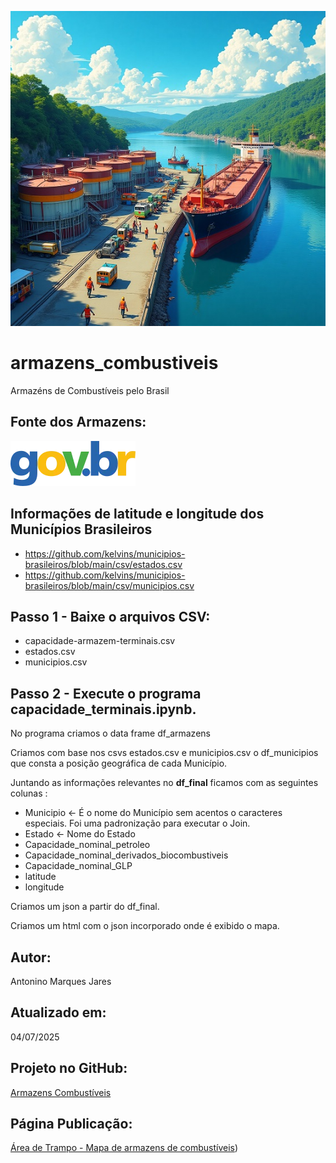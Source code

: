 ![Terminal](terminais_combustivel.jpg)

# armazens_combustiveis
Armazéns de Combustíveis pelo Brasil

## Fonte dos Armazens:
[![Dados Abertos](govbr.webp)](https://dados.gov.br/dados/conjuntos-dados/capacidade-de-armazenagem-de-terminais)

## Informações de latitude e longitude dos Municípios Brasileiros

- https://github.com/kelvins/municipios-brasileiros/blob/main/csv/estados.csv
- https://github.com/kelvins/municipios-brasileiros/blob/main/csv/municipios.csv

## Passo 1 - Baixe o arquivos CSV: 

- capacidade-armazem-terminais.csv
- estados.csv
- municipios.csv

## Passo 2 - Execute o programa capacidade_terminais.ipynb.

  No programa criamos o data frame df_armazens

  Criamos com base nos csvs estados.csv e municipios.csv o df_municipios que consta a posição geográfica de cada Município.

  Juntando as informações relevantes no **df_final** ficamos com as seguintes colunas :

  - Municipio <- É o nome do Município sem acentos o caracteres especiais. Foi uma padronização para executar o Join.
  - Estado <- Nome do Estado
  - Capacidade_nominal_petroleo
  - Capacidade_nominal_derivados_biocombustiveis
  - Capacidade_nominal_GLP
  - latitude
  - longitude

  Criamos um json a partir do df_final.
  
  Criamos um html com o json incorporado onde é exibido o mapa.

## Autor: 

Antonino Marques Jares

## Atualizado em: 

04/07/2025

## Projeto no GitHub: 

[Armazens Combustíveis](https://github.com/Antonino-Marques-Jares/armazens_combustiveis/tree/main)

## Página Publicação:

[Área de Trampo - Mapa de armazens de combustíveis](https://www.areadetrampo.com.br/armazens-de-combustiveis-pelo-brasil/))



